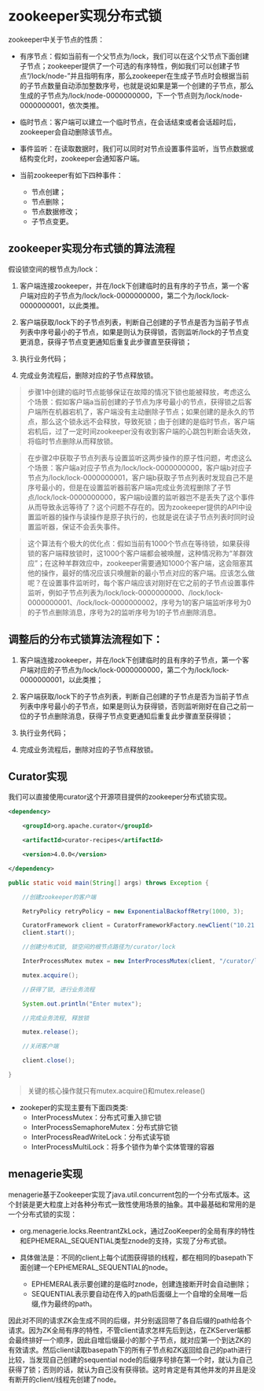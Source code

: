 # zookeeper实现分布式锁

zookeeper中关于节点的性质：

- 有序节点：假如当前有一个父节点为/lock，我们可以在这个父节点下面创建子节点；zookeeper提供了一个可选的有序特性，例如我们可以创建子节点“/lock/node-”并且指明有序，那么zookeeper在生成子节点时会根据当前的子节点数量自动添加整数序号，也就是说如果是第一个创建的子节点，那么生成的子节点为/lock/node-0000000000，下一个节点则为/lock/node-0000000001，依次类推。

- 临时节点：客户端可以建立一个临时节点，在会话结束或者会话超时后，zookeeper会自动删除该节点。

- 事件监听：在读取数据时，我们可以同时对节点设置事件监听，当节点数据或结构变化时，zookeeper会通知客户端。

- 当前zookeeper有如下四种事件：
    - 节点创建；
    - 节点删除；
    - 节点数据修改；
    - 子节点变更。

## zookeeper实现分布式锁的算法流程

假设锁空间的根节点为/lock：

1. 客户端连接zookeeper，并在/lock下创建临时的且有序的子节点，第一个客户端对应的子节点为/lock/lock-0000000000，第二个为/lock/lock-0000000001，以此类推。

2. 客户端获取/lock下的子节点列表，判断自己创建的子节点是否为当前子节点列表中序号最小的子节点，如果是则认为获得锁，否则监听/lock的子节点变更消息，获得子节点变更通知后重复此步骤直至获得锁；

3. 执行业务代码；

4. 完成业务流程后，删除对应的子节点释放锁。

>步骤1中创建的临时节点能够保证在故障的情况下锁也能被释放，考虑这么个场景：假如客户端a当前创建的子节点为序号最小的节点，获得锁之后客户端所在机器宕机了，客户端没有主动删除子节点；如果创建的是永久的节点，那么这个锁永远不会释放，导致死锁；由于创建的是临时节点，客户端宕机后，过了一定时间zookeeper没有收到客户端的心跳包判断会话失效，将临时节点删除从而释放锁。

>在步骤2中获取子节点列表与设置监听这两步操作的原子性问题，考虑这么个场景：客户端a对应子节点为/lock/lock-0000000000，客户端b对应子节点为/lock/lock-0000000001，客户端b获取子节点列表时发现自己不是序号最小的，但是在设置监听器前客户端a完成业务流程删除了子节点/lock/lock-0000000000，客户端b设置的监听器岂不是丢失了这个事件从而导致永远等待了？这个问题不存在的。因为zookeeper提供的API中设置监听器的操作与读操作是原子执行的，也就是说在读子节点列表时同时设置监听器，保证不会丢失事件。

>这个算法有个极大的优化点：假如当前有1000个节点在等待锁，如果获得锁的客户端释放锁时，这1000个客户端都会被唤醒，这种情况称为“羊群效应”；在这种羊群效应中，zookeeper需要通知1000个客户端，这会阻塞其他的操作，最好的情况应该只唤醒新的最小节点对应的客户端。应该怎么做呢？在设置事件监听时，每个客户端应该对刚好在它之前的子节点设置事件监听，例如子节点列表为/lock/lock-0000000000、/lock/lock-0000000001、/lock/lock-0000000002，序号为1的客户端监听序号为0的子节点删除消息，序号为2的监听序号为1的子节点删除消息。

## 调整后的分布式锁算法流程如下：

1. 客户端连接zookeeper，并在/lock下创建临时的且有序的子节点，第一个客户端对应的子节点为/lock/lock-0000000000，第二个为/lock/lock-0000000001，以此类推；

2. 客户端获取/lock下的子节点列表，判断自己创建的子节点是否为当前子节点列表中序号最小的子节点，如果是则认为获得锁，否则监听刚好在自己之前一位的子节点删除消息，获得子节点变更通知后重复此步骤直至获得锁；

3. 执行业务代码；

4. 完成业务流程后，删除对应的子节点释放锁。

## Curator实现

我们可以直接使用curator这个开源项目提供的zookeeper分布式锁实现。

```xml
<dependency>

    <groupId>org.apache.curator</groupId>

    <artifactId>curator-recipes</artifactId>

    <version>4.0.0</version>

</dependency>
```

```java
public static void main(String[] args) throws Exception {

    //创建zookeeper的客户端

    RetryPolicy retryPolicy = new ExponentialBackoffRetry(1000, 3);

    CuratorFramework client = CuratorFrameworkFactory.newClient("10.21.41.181:2181,10.21.42.47:2181,10.21.49.252:2181", retryPolicy);
    client.start();

    //创建分布式锁, 锁空间的根节点路径为/curator/lock

    InterProcessMutex mutex = new InterProcessMutex(client, "/curator/lock");

    mutex.acquire();

    //获得了锁, 进行业务流程

    System.out.println("Enter mutex");

    //完成业务流程, 释放锁

    mutex.release();

    //关闭客户端

    client.close();

}

```

>关键的核心操作就只有mutex.acquire()和mutex.release()

- zookeper的实现主要有下面四类类:
    - InterProcessMutex：分布式可重入排它锁
    - InterProcessSemaphoreMutex：分布式排它锁
    - InterProcessReadWriteLock：分布式读写锁
    - InterProcessMultiLock：将多个锁作为单个实体管理的容器

## menagerie实现

menagerie基于Zookeeper实现了java.util.concurrent包的一个分布式版本。这个封装是更大粒度上对各种分布式一致性使用场景的抽象。其中最基础和常用的是一个分布式锁的实现： 

- org.menagerie.locks.ReentrantZkLock，通过ZooKeeper的全局有序的特性和EPHEMERAL_SEQUENTIAL类型znode的支持，实现了分布式锁。

- 具体做法是：不同的client上每个试图获得锁的线程，都在相同的basepath下面创建一个EPHEMERAL_SEQUENTIAL的node。
    - EPHEMERAL表示要创建的是临时znode，创建连接断开时会自动删除；
    - SEQUENTIAL表示要自动在传入的path后面缀上一个自增的全局唯一后缀,作为最终的path。

因此对不同的请求ZK会生成不同的后缀，并分别返回带了各自后缀的path给各个请求。因为ZK全局有序的特性，不管client请求怎样先后到达，在ZKServer端都会最终排好一个顺序，因此自增后缀最小的那个子节点，就对应第一个到达ZK的有效请求。然后client读取basepath下的所有子节点和ZK返回给自己的path进行比较，当发现自己创建的sequential node的后缀序号排在第一个时，就认为自己获得了锁；否则的话，就认为自己没有获得锁。这时肯定是有其他并发的并且是没有断开的client/线程先创建了node。

